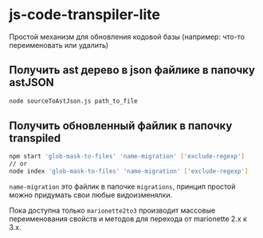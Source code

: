 # js-code-transpiler-lite
Простой механизм для обновления кодовой базы (например: что-то переименовать или удалить)

## Получить ast дерево в json файлике в папочку astJSON
```bash
node sourceToAstJson.js path_to_file
```
## Получить обновленный файлик в папочку transpiled
```bash
npm start 'glob-mask-to-files' 'name-migration' ['exclude-regexp']
// or
node index 'glob-mask-to-files' 'name-migration' ['exclude-regexp']
```

`name-migration` это файлик в папочке `migrations`, принцип простой можно придумать свои любые видоизменялки. 

Пока доступна только `marionette2to3` производит массовые переименования свойств и методов для перехода от marionette 2.x к 3.x.

